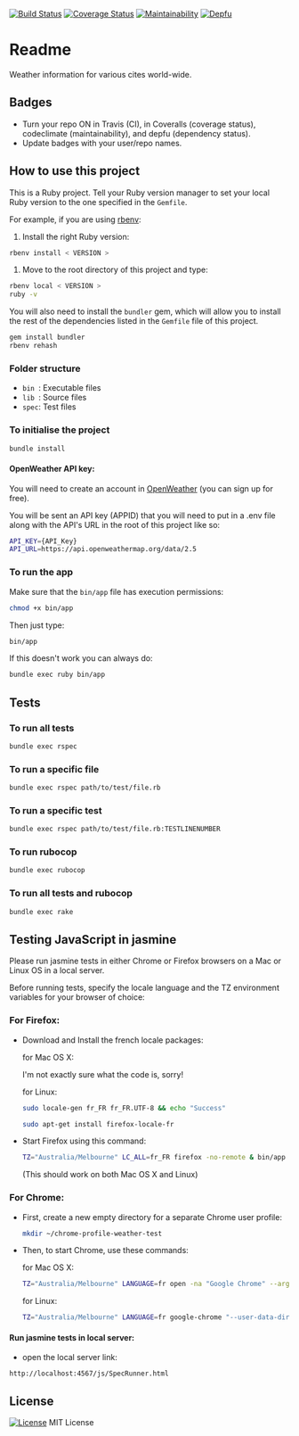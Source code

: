 [![Build Status](https://app.travis-ci.com/Matt-Warnock/weatherAPI_app.svg?branch=master)](https://app.travis-ci.com/Matt-Warnock/weatherAPI_app)
[![Coverage Status](https://coveralls.io/repos/github/Matt-Warnock/weatherAPI_app/badge.svg?branch=master)](https://coveralls.io/github/Matt-Warnock/weatherAPI_app?branch=master)
[![Maintainability](https://api.codeclimate.com/v1/badges/c666d381261434f0c5ae/maintainability)](https://codeclimate.com/github/Matt-Warnock/weatherAPI_app/maintainability)
[![Depfu](https://badges.depfu.com/badges/7212a0bd0ba7eb3446e4307a9919c375/overview.svg)](https://depfu.com/github/Matt-Warnock/weatherAPI_app?project_id=24041)


# Readme

Weather information for various cites world-wide.



## Badges

* Turn your repo ON in Travis (CI), in Coveralls (coverage status), codeclimate (maintainability), and depfu (dependency status).
* Update badges with your user/repo names.


## How to use this project
This is a Ruby project. Tell your Ruby version manager to set your local Ruby version to the one specified in the `Gemfile`.

For example, if you are using [rbenv](https://cbednarski.com/articles/installing-ruby/):

1. Install the right Ruby version:
  ```bash
  rbenv install < VERSION >
  ```
1. Move to the root directory of this project and type:
  ```bash
  rbenv local < VERSION >
  ruby -v
  ```

You will also need to install the `bundler` gem, which will allow you to install the rest of the dependencies listed in the `Gemfile` file of this project.

```bash
gem install bundler
rbenv rehash
```

### Folder structure

* `bin `: Executable files
* `lib `: Source files
* `spec`: Test files


### To initialise the project

```bash
bundle install
```

#### OpenWeather API key:

You will need to create an account in [OpenWeather](https://home.openweathermap.org/users/sign_up) (you can sign up for free).

You will be sent an API key (APPID) that you will need to put in a .env file along with the API's URL in the root of this project like so:

```bash
API_KEY={API_Key}
API_URL=https://api.openweathermap.org/data/2.5
```

### To run the app

Make sure that the `bin/app` file has execution permissions:

```bash
chmod +x bin/app
```

Then just type:

```bash
bin/app
```

If this doesn't work you can always do:

```bash
bundle exec ruby bin/app
```

## Tests


### To run all tests


```bash
bundle exec rspec
```


### To run a specific file


```bash
bundle exec rspec path/to/test/file.rb
```


### To run a specific test

```bash
bundle exec rspec path/to/test/file.rb:TESTLINENUMBER
```


### To run rubocop

```bash
bundle exec rubocop
```


### To run all tests and rubocop

```bash
bundle exec rake
```
## Testing JavaScript in jasmine

Please run jasmine tests in either Chrome or Firefox browsers on a Mac or Linux OS in a local server.

Before running tests, specify the locale language and the TZ environment variables for your browser of choice:

### For Firefox:

* Download and Install the french locale packages:

  for Mac OS X:

  I'm not exactly sure what the code is, sorry!

  for Linux:

  ```bash
  sudo locale-gen fr_FR fr_FR.UTF-8 && echo "Success"

  sudo apt-get install firefox-locale-fr
  ```

* Start Firefox using this command:

  ```bash
  TZ="Australia/Melbourne" LC_ALL=fr_FR firefox -no-remote & bin/app
  ```

  (This should work on both Mac OS X and Linux)

### For Chrome:

* First, create a new empty directory for a separate Chrome user profile:

   ```bash
   mkdir ~/chrome-profile-weather-test
   ```

* Then, to start Chrome, use these commands:

   for Mac OS X:

   ```bash
   TZ="Australia/Melbourne" LANGUAGE=fr open -na "Google Chrome" --args "--user-data-dir=$HOME/chrome-profile-weather-test" & bin/app
   ```

   for Linux:

   ```bash
   TZ="Australia/Melbourne" LANGUAGE=fr google-chrome "--user-data-dir=$HOME/chrome-profile-weather-test" & bin/app
   ```

#### Run jasmine tests in local server:

* open the local server link:
```
http://localhost:4567/js/SpecRunner.html
```


## License

[![License](https://img.shields.io/badge/mit-license-green.svg?style=flat)](https://opensource.org/licenses/mit)
MIT License
